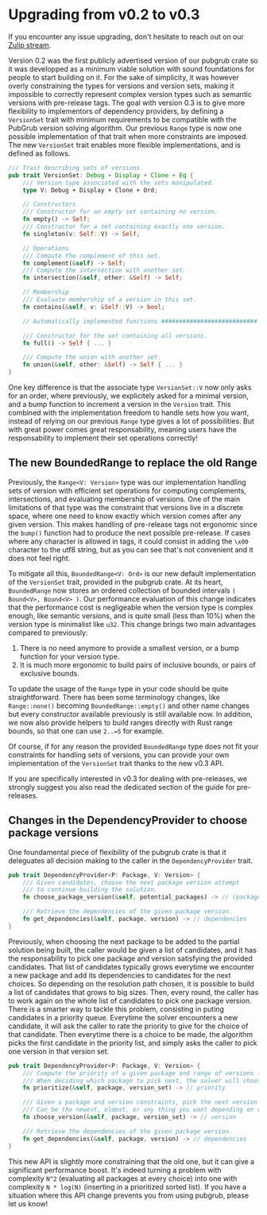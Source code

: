 # Upgrading from v0.2 to v0.3

If you encounter any issue upgrading, don't hesitate to reach out on our [Zulip stream](https://rust-lang.zulipchat.com/#narrow/stream/260232-t-cargo.2FPubGrub).

Version 0.2 was the first publicly advertised version of our pubgrub crate so it was developped as a minimum viable solution with sound foundations for people to start building on it.
For the sake of simplicity, it was however overly constraining the types for versions and version sets, making it impossible to correctly represent complex version types such as semantic versions with pre-release tags.
The goal with version 0.3 is to give more flexibility to implementors of dependency providers, by defining a `VersionSet` trait with minimum requirements to be compatible with the PubGrub version solving algorithm.
Our previous `Range` type is now one possible implementation of that trait when more constraints are imposed.
The new `VersionSet` trait enables more flexible implementations, and is defined as follows.

```rust
/// Trait describing sets of versions.
pub trait VersionSet: Debug + Display + Clone + Eq {
    /// Version type associated with the sets manipulated.
    type V: Debug + Display + Clone + Ord;

    // Constructors
    /// Constructor for an empty set containing no version.
    fn empty() -> Self;
    /// Constructor for a set containing exactly one version.
    fn singleton(v: Self::V) -> Self;

    // Operations
    /// Compute the complement of this set.
    fn complement(&self) -> Self;
    /// Compute the intersection with another set.
    fn intersection(&self, other: &Self) -> Self;

    // Membership
    /// Evaluate membership of a version in this set.
    fn contains(&self, v: &Self::V) -> bool;

    // Automatically implemented functions ###########################

    /// Constructor for the set containing all versions.
    fn full() -> Self { ... }

    /// Compute the union with another set.
    fn union(&self, other: &Self) -> Self { ... }
}
```

One key difference is that the associate type `VersionSet::V` now only asks for an order, where previously, we explicitely asked for a minimal version, and a bump function to increment a version in the `Version` trait.
This combined with the implementation freedom to handle sets how you want, instead of relying on our previous `Range` type gives a lot of possibilities.
But with great power comes great responsability, meaning users have the responsability to implement their set operations correctly!

## The new BoundedRange to replace the old Range

Previously, the `Range<V: Version>` type was our implementation handling sets of version with efficient set operations for computing complements, intersections, and evaluating membership of versions.
One of the main limitations of that type was the constraint that versions live in a discrete space, where one need to know exactly which version comes after any given version.
This makes handling of pre-release tags not ergonomic since the `bump()` function had to produce the next possible pre-release.
If cases where any character is allowed in tags, it could consist in adding the `\x00` character to the utf8 string, but as you can see that's not convenient and it does not feel right.

To mitigate all this, `BoundedRange<V: Ord>` is our new default implementation of the `VersionSet` trait, provided in the pubgrub crate.
At its heart, `BoundedRange` now stores an ordered collection of bounded intervals `( Bound<V>, Bound<V> )`.
Our performance evaluation of this change indicates that the performance cost is negligeable when the version type is complex enough, like semantic versions, and is quite small (less than 10%) when the version type is minimalist like `u32`.
This change brings two main advantages compared to previously:

1. There is no need anymore to provide a smallest version, or a bump function for your version type.
2. It is much more ergonomic to build pairs of inclusive bounds, or pairs of exclusive bounds.

To update the usage of the `Range` type in your code should be quite straightforward.
There has been some terminology changes, like `Range::none()` becoming `BoundedRange::empty()` and other name changes but every constructor available previously is still available now.
In addition, we now also provide helpers to build ranges directly with Rust range bounds, so that one can use `2..=5` for example.

Of course, if for any reason the provided `BoundedRange` type does not fit your constraints for handling sets of versions, you can provide your own implementation of the `VersionSet` trait thanks to the new v0.3 API.

If you are specifically interested in v0.3 for dealing with pre-releases, we strongly suggest you also read the dedicated section of the guide for pre-releases.

## Changes in the DependencyProvider to choose package versions

One foundamental piece of flexibility of the pubgrub crate is that it deleguates all decision making to the caller in the `DependencyProvider` trait.

```rust
pub trait DependencyProvider<P: Package, V: Version> {
    /// Given candidates, choose the next package version attempt
    /// to continue building the solution.
    fn choose_package_version(&self, potential_packages) -> // (package, version)

    /// Retrieve the dependencies of the given package version.
    fn get_dependencies(&self, package, version) -> // dependencies
}
```

Previously, when choosing the next package to be added to the partial solution being built, the caller would be given a list of candidates, and it has the responsability to pick one package and version satisfying the provided candidates.
That list of candidates typically grows everytime we encounter a new package and add its dependencies to candidates for the next choices.
So depending on the resolution path chosen, it is possible to build a list of candidates that grows to big sizes.
Then, every round, the caller has to work again on the whole list of candidates to pick one package version.
There is a smarter way to tackle this problem, consisting in puting candidates in a priority queue.
Everytime the solver encounters a new candidate, it will ask the caller to rate the priority to give for the choice of that candidate.
Then everytime there is a choice to be made, the algorithm picks the first candidate in the priority list, and simply asks the caller to pick one version in that version set.

```rust
pub trait DependencyProvider<P: Package, V: Version> {
    /// Compute the priority of a given package and range of versions for the solver.
    /// When deciding which package to pick next, the solver will choose the highest priority one.
    fn prioritize(&self, package, version_set) -> // priority

    /// Given a package and version constraints, pick the next version to choose.
    /// Can be the newest, oldest, or any thing you want depending on context.
    fn choose_version(&self, package, version_set) -> // version

    /// Retrieve the dependencies of the given package version.
    fn get_dependencies(&self, package, version) -> // dependencies
}
```

This new API is slightly more constraining that the old one, but it can give a significant performance boost.
It's indeed turning a problem with complexity `N^2` (evaluating all packages at every choice) into one with complexity `N * log(N)` (inserting in a prioritized sorted list).
If you have a situation where this API change prevents you from using pubgrub, please let us know!
